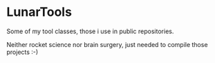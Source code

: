 LunarTools
==
Some of my tool classes, those i use in public repositories.

Neither rocket science nor brain surgery, just needed to compile those projects :-)

